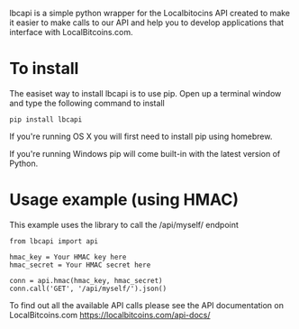 lbcapi is a simple python wrapper for the Localbitocins API created to make it easier to make calls to our API and help you to develop applications that interface with LocalBitcoins.com.

To install
==========
The easiset way to install lbcapi is to use pip. Open up a terminal window and type the following command to install

    pip install lbcapi

If you're running OS X you will first need to install pip using homebrew.

If you're running Windows pip will come built-in with the latest version of Python.

Usage example (using HMAC)
============
This example uses the library to call the /api/myself/ endpoint

```
from lbcapi import api

hmac_key = Your HMAC key here
hmac_secret = Your HMAC secret here

conn = api.hmac(hmac_key, hmac_secret)
conn.call('GET', '/api/myself/').json()
```

To find out all the available API calls please see the API documentation on LocalBitcoins.com
https://localbitcoins.com/api-docs/